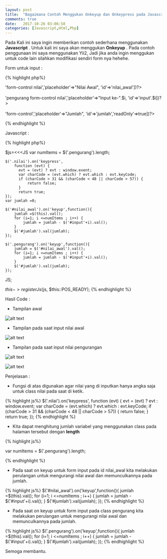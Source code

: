 ```yaml
---
layout: post
title:  "Bagaimana Contoh Menggukan Onkeyup dan Onkeypress pada Javascript ?"
comments: true
date:   2017-10-26 03:06:58
categories: [Javascript,Html,Php]
---
```


Pada Kali ini saya ingin memberikan contoh sederhana menggunakan __Javascript__ . Untuk kali ini saya akan menggukan __Onkeyup__ . Pada contoh penggunaan ini saya menggunakan Yii2, Jadi jika anda ingin menggukan untuk code lain silahkan modifikasi sendiri form nya hehehe.

Form untuk input :

{% highlight php%}

 <?=Html::textInput('nilai','',['class'=>'form-control nilai','placeholder'=>"Nilai Awal", 'id'=>'nilai_awal'])?>
 <br>
 <br>
 <?php
    for ($i=1; $i <=$jumlah ; $i++) { 
 ?>
 <?=Html::textInput('input'.$i,'',['class'=>'pengurang form-control nilai','placeholder'=>"Input ke-".$i, 'id'=>'input'.$i])?>
 <?php
    }
 ?>
 <br>
 <br>

 <?=Html::textInput('Jumlah','',['class'=>'form-control','placeholder'=>"Jumlah", 'id'=>'jumlah','readOnly'=>true])?>

{% endhighlight %}

Javascript :

{% highlight php%}

$js=<<<JS
    var numItems = $('.pengurang').length;

    $('.nilai').on('keypress',
        function (evt) {
          evt = (evt) ? evt : window.event;
          var charCode = (evt.which) ? evt.which : evt.keyCode;
          if (charCode > 31 && (charCode < 48 || charCode > 57)) {
              return false;
          }
          return true;
    });
    var jumlah =0;

    $('#nilai_awal').on('keyup',function(){
        jumlah =$(this).val();
        for (i=1; i <=numItems ; i++) { 
            jumlah = jumlah - $('#input'+i).val();
        }
        $('#jumlah').val(jumlah);
    });

    $('.pengurang').on('keyup',function(){
        jumlah = $('#nilai_awal').val();
        for (i=1; i <=numItems ; i++) { 
            jumlah = jumlah - $('#input'+i).val();
        }
        $('#jumlah').val(jumlah);
    });
    
JS;

$this->registerJs($js, $this::POS_READY);
{% endhighlight %}

Hasil Code :


 - Tampilan awal
 

![alt text][gambar]

[gambar]:{{site.urlimg}}img-26okt2017-1.png "view"

- Tampilan pada saat input nilai awal


![alt text][gambar2]

[gambar2]:{{site.urlimg}}img-26okt2017-2.png "view"


- Tampilan pada saat input nilai pengurangan
    
![alt text][gambar3]

[gambar3]:{{site.urlimg}}img-26okt2017-3.png "view" 

![alt text][gambar4]

[gambar4]:{{site.urlimg}}img-26okt2017-4.png "view" 

Penjelasan :

- Fungsi di atas digunakan agar nilai yang di inputkan hanya angka saja untuk class nilai pada saat di ketik.

{% highlight js%}
$('.nilai').on('keypress',
        function (evt) {
          evt = (evt) ? evt : window.event;
          var charCode = (evt.which) ? evt.which : evt.keyCode;
          if (charCode > 31 && (charCode < 48 || charCode > 57)) {
              return false;
          }
          return true;
});
{% endhighlight %}

- Kita dapat menghitung jumlah variabel yang menggunakan class pada halaman tersebut dengan __length__

{% highlight js%}

var numItems = $('.pengurang').length;

{% endhighlight %}


- Pada saat on keyup untuk form input pada id nilai_awal kita melakukan perulangan untuk mengurangi nilai awal dan memunculkannya pada jumlah.

{% highlight js%}
 $('#nilai_awal').on('keyup',function(){
        jumlah =$(this).val();
        for (i=1; i <=numItems ; i++) { 
            jumlah = jumlah - $('#input'+i).val();
        }
        $('#jumlah').val(jumlah);
    });
{% endhighlight %}

- Pada saat on keyup untuk form input pada class pengurang kita melakukan perulangan untuk mengurangi nilai awal dan memunculkannya pada jumlah.

{% highlight js%}
 $('.pengurang').on('keyup',function(){
        jumlah =$(this).val();
        for (i=1; i <=numItems ; i++) { 
            jumlah = jumlah - $('#input'+i).val();
        }
        $('#jumlah').val(jumlah);
    });
{% endhighlight %}


Semoga membantu.